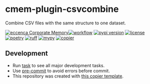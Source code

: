# cmem-plugin-csvcombine


Combine CSV files with the same structure to one dataset.

[![eccenca Corporate Memory][cmem-shield]][cmem-link][![workflow](https://github.com/eccenca/cmem-plugin-csvcombine//actions/workflows/check.yml/badge.svg)](https://github.com/eccenca/cmem-plugin-csvcombine//actions) [![pypi version](https://img.shields.io/pypi/v/cmem-plugin-csvcombine)](https://pypi.org/project/cmem-plugin-csvcombine) [![license](https://img.shields.io/pypi/l/cmem-plugin-csvcombine)](https://pypi.org/project/cmem-plugin-csvcombine)
[![poetry][poetry-shield]][poetry-link] [![ruff][ruff-shield]][ruff-link] [![mypy][mypy-shield]][mypy-link] [![copier][copier-shield]][copier] 


## Development

- Run [task](https://taskfile.dev/) to see all major development tasks.
- Use [pre-commit](https://pre-commit.com/) to avoid errors before commit.
- This repository was created with [this copier template](https://github.com/eccenca/cmem-plugin-template).

[cmem-link]: https://documentation.eccenca.com
[cmem-shield]: https://img.shields.io/endpoint?url=https://dev.documentation.eccenca.com/badge.json
[poetry-link]: https://python-poetry.org/
[poetry-shield]: https://img.shields.io/endpoint?url=https://python-poetry.org/badge/v0.json
[ruff-link]: https://docs.astral.sh/ruff/
[ruff-shield]: https://img.shields.io/endpoint?url=https://raw.githubusercontent.com/astral-sh/ruff/main/assets/badge/v2.json&label=Code%20Style
[mypy-link]: https://mypy-lang.org/
[mypy-shield]: https://www.mypy-lang.org/static/mypy_badge.svg
[copier]: https://copier.readthedocs.io/
[copier-shield]: https://img.shields.io/endpoint?url=https://raw.githubusercontent.com/copier-org/copier/master/img/badge/badge-grayscale-inverted-border-purple.json

